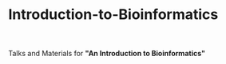 # Introduction-to-Bioinformatics

<br><br>Talks and Materials for <strong>"An Introduction to Bioinformatics"</strong>
